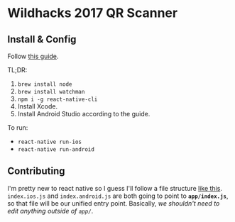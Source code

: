 Wildhacks 2017 QR Scanner
=========================

Install & Config
----------------
Follow [this guide](https://facebook.github.io/react-native/docs/getting-started.html).

TL;DR:
1. `brew install node`
2. `brew install watchman`
3. `npm i -g react-native-cli`
4. Install Xcode.
5. Install Android Studio according to the guide.

To run:
- `react-native run-ios`
- `react-native run-android`

Contributing
------------
I'm pretty new to react native so I guess I'll follow a file structure [like this](https://medium.com/the-react-native-log/organizing-a-react-native-project-9514dfadaa0).
`index.ios.js` and `index.android.js` are both going to point to **`app/index.js`**, so that file will be our unified entry point.
Basically, *we shouldn't need to edit anything outside of `app/`*.
